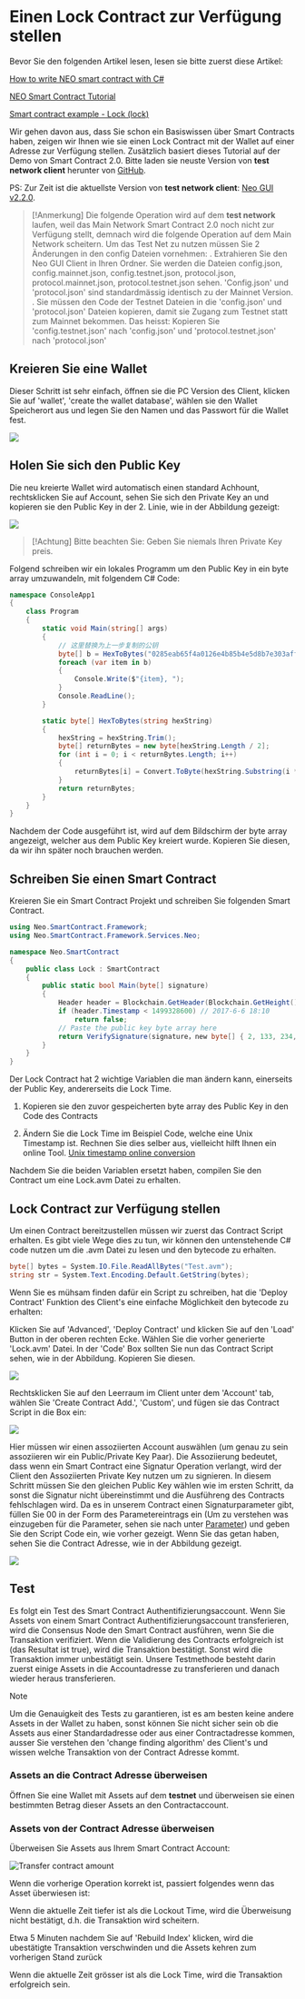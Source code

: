 # Einen Lock Contract zur Verfügung stellen

Bevor Sie den folgenden Artikel lesen, lesen sie bitte zuerst diese Artikel:

[How to write NEO smart contract with C#](../getting-started-csharp.md)

[NEO Smart Contract Tutorial](../tutorial.md)

[Smart contract example - Lock (lock)](Lock.md)

Wir gehen davon aus, dass Sie schon ein Basiswissen über Smart Contracts haben, zeigen wir Ihnen wie sie einen Lock Contract mit der Wallet auf einer Adresse zur Verfügung stellen.
Zusätzlich basiert dieses Tutorial auf der Demo von Smart Contract 2.0. Bitte laden sie neuste  Version von **test network client** herunter von [GitHub](https://github.com/neo-project/neo-gui/releases).

PS: Zur Zeit ist die aktuellste Version von **test network client**: [Neo GUI v2.2.0](https://github.com/neo-project/neo-gui/releases/tag/v2.2.0).


> [!Anmerkung]
> Die folgende Operation wird auf dem **test network** laufen, weil das Main Network Smart Contract 2.0 noch nicht zur Verfügung stellt, demnach wird die folgende Operation auf dem Main Network scheitern.
> Um das Test Net zu nutzen müssen Sie 2 Änderungen in den config Dateien vornehmen:
 . Extrahieren Sie den Neo GUI Client in Ihren Ordner. Sie werden die Dateien  config.json, config.mainnet.json, config.testnet.json, protocol.json, protocol.mainnet.json, protocol.testnet.json sehen. 'Config.json' und 'protocol.json' sind standardmässig identisch zu der Mainnet Version.
 . Sie müssen den Code der Testnet Dateien in  die 'config.json' und 'protocol.json' Dateien kopieren, damit sie Zugang zum Testnet statt zum Mainnet bekommen. Das heisst: Kopieren Sie 'config.testnet.json' nach 'config.json' und 'protocol.testnet.json' nach 'protocol.json'

## Kreieren Sie eine Wallet

Dieser Schritt ist sehr einfach, öffnen sie die PC Version des Client, klicken Sie auf 'wallet', 'create the wallet database', wählen sie den Wallet Speicherort aus und legen Sie den Namen und das Passwort für die Wallet fest.

![](../../../assets/lock2_1.png)

## Holen Sie sich den Public Key

Die neu kreierte Wallet wird automatisch einen standard Achhount, rechtsklicken Sie auf Account, sehen Sie sich den Private Key an und kopieren sie den Public Key in der 2. Linie, wie in der Abbildung gezeigt:

![](../../../assets/lock2_2.png)

> [!Achtung]
> Bitte beachten Sie: Geben Sie niemals Ihren Private Key preis.

Folgend schreiben wir ein lokales Programm um den Public Key in ein byte array umzuwandeln, mit folgendem C# Code:

```c#
namespace ConsoleApp1
{
    class Program
    {
        static void Main(string[] args)
        {
            // 这里替换为上一步复制的公钥
            byte[] b = HexToBytes("0285eab65f4a0126e4b85b4e5d8b7e303aff7efb360d595f2e3189bb90487ad5aa");
            foreach (var item in b)
            {
                Console.Write($"{item}, ");
            }
            Console.ReadLine();
        }

        static byte[] HexToBytes(string hexString)
        {
            hexString = hexString.Trim();
            byte[] returnBytes = new byte[hexString.Length / 2];
            for (int i = 0; i < returnBytes.Length; i++)
            {
                returnBytes[i] = Convert.ToByte(hexString.Substring(i * 2, 2), 16);
            }
            return returnBytes;
        }
    }
}
```

Nachdem der Code ausgeführt ist, wird auf dem Bildschirm der byte array angezeigt, welcher aus dem Public Key kreiert wurde. Kopieren Sie diesen, da wir ihn später noch brauchen werden.

## Schreiben Sie einen Smart Contract

Kreieren Sie ein Smart Contract Projekt und schreiben Sie folgenden Smart Contract.


```c#
using Neo.SmartContract.Framework;
using Neo.SmartContract.Framework.Services.Neo;

namespace Neo.SmartContract
{
    public class Lock : SmartContract
    {
        public static bool Main(byte[] signature)
        {
            Header header = Blockchain.GetHeader(Blockchain.GetHeight());
            if (header.Timestamp < 1499328600) // 2017-6-6 18:10
                return false;
            // Paste the public key byte array here
            return VerifySignature(signature，new byte[] { 2, 133, 234, 182, 95, 74, 1, 38, 228, 184, 91, 78, 93, 139, 126, 48, 58, 255, 126, 251, 54, 13, 89, 95, 46, 49, 137, 187, 144, 72, 122, 213, 170 });
        }
    }
}
```

Der Lock Contract hat 2 wichtige Variablen die man ändern kann, einerseits der Public Key, andererseits die Lock Time.

1. Kopieren sie den zuvor gespeicherten byte array des Public Key in den Code des Contracts

2. Ändern Sie die Lock Time im Beispiel Code, welche eine Unix Timestamp ist. Rechnen Sie dies selber aus, vielleicht hilft Ihnen ein online Tool. [Unix timestamp online conversion](https://unixtime.51240.com/)

Nachdem Sie die beiden Variablen ersetzt haben, compilen Sie den Contract um eine Lock.avm Datei zu erhalten.

## Lock Contract zur Verfügung stellen

Um einen Contract bereitzustellen müssen wir zuerst das Contract Script erhalten. Es gibt viele Wege dies zu tun, wir können den untenstehende C# code nutzen um die .avm Datei zu lesen und den bytecode zu erhalten.

```c#
byte[] bytes = System.IO.File.ReadAllBytes("Test.avm");
string str = System.Text.Encoding.Default.GetString(bytes);
```

Wenn Sie es mühsam finden dafür ein Script zu schreiben, hat die 'Deploy Contract' Funktion des Client's eine einfache Möglichkeit den bytecode zu erhalten:

Klicken Sie auf 'Advanced', 'Deploy Contract' und klicken Sie auf den 'Load' Button in der oberen rechten Ecke. Wählen Sie die vorher generierte 'Lock.avm' Datei. In der 'Code' Box sollten Sie nun das Contract Script sehen, wie in der Abbildung. Kopieren Sie diesen.


![](../../../assets/lock2_5.png)

Rechtsklicken Sie auf den Leerraum im Client unter dem 'Account' tab, wählen Sie 'Create Contract Add.', 'Custom', und fügen sie das Contract Script in die Box ein:

![](../../../assets/lock2_7.png)

Hier müssen wir einen assoziierten Account auswählen (um genau zu sein assoziieren wir ein Public/Private Key Paar). Die Assoziierung bedeutet, dass wenn ein Smart Contract eine Signatur Operation verlangt, wird der Client den Assoziierten Private Key nutzen um zu signieren. In diesem Schritt müssen Sie den gleichen Public Key wählen wie im ersten Schritt, da sonst die Signatur nicht übereinstimmt und die Ausführeng des Contracts fehlschlagen wird. Da es in unserem Contract einen Signaturparameter gibt, füllen Sie 00 in der Form des Parametereintrags ein (Um zu verstehen was einzugeben für die Parameter, sehen sie nach unter [Parameter](Parameter.md)) und geben Sie den Script Code ein, wie vorher gezeigt. Wenn Sie das getan haben, sehen Sie die Contract Adresse, wie in der Abbildung gezeigt. 

![](../../../assets/lock2_8.png)

## Test

Es folgt ein Test des Smart Contract Authentifizierungsaccount. Wenn Sie Assets von einem Smart Contract Authentifizierungsaccount transferieren, wird die Consensus Node den Smart Contract ausführen, wenn Sie die Transaktion verifiziert. Wenn die Validierung des Contracts erfolgreich ist (das Resultat ist true), wird die Transaktion bestätigt. Sonst wird die Transaktion immer unbestätigt sein. Unsere Testmethode besteht darin zuerst einige Assets in die Accountadresse zu transferieren und danach wieder heraus transferieren.

> [!Note]
> Um die Genauigkeit des Tests zu garantieren, ist es am besten keine andere Assets in der Wallet zu haben, sonst können Sie nicht sicher sein ob die Assets aus einer Standardadresse oder aus einer Contractadresse kommen, ausser Sie verstehen den 'change finding algorithm' des Client's und wissen welche Transaktion von der Contract Adresse kommt.

### Assets an die Contract Adresse überweisen

Öffnen Sie eine Wallet mit Assets auf dem **testnet** und überweisen sie einen bestimmten Betrag dieser Assets an den Contractaccount.

### Assets von der Contract Adresse überweisen

Überweisen Sie Assets aus Ihrem Smart Contract Account:

![Transfer contract amount](../../../assets/lock2_11.png)

Wenn die vorherige Operation korrekt ist, passiert folgendes wenn das Asset überwiesen ist:

Wenn die aktuelle Zeit tiefer ist als die Lockout Time, wird die Überweisung nicht bestätigt, d.h. die Transaktion wird scheitern.

Etwa 5 Minuten nachdem Sie auf 'Rebuild Index' klicken, wird die ubestätigte Transaktion verschwinden und die Assets kehren zum vorherigen Stand zurück

Wenn die aktuelle Zeit grösser ist als die Lock Time, wird die Transaktion erfolgreich sein.










